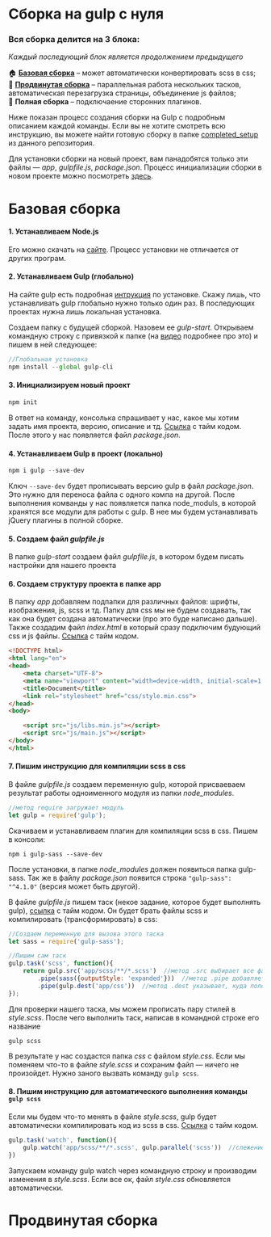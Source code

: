 # Сборка на gulp с нуля



### Вся сборка делится на 3 блока:
*Каждый последующий блок является продолжением предыдущего*   

:house: **[Базовая сборка](#базовая-сборка)** – может автоматически конвертировать scss в css;    
:post_office: **[Продвинутая сборка](#продвинутая-сборка)** – параллельная работа нескольких тасков, автоматическая перезагрузка страницы, объединение js файлов;    
:european_castle: **Полная сборка** – подключаение сторонних плагинов.    

Ниже показан процесс создания сборки на Gulp с подробным описанием каждой команды. Если вы не хотите смотреть всю инструкцию, вы можете найти готовую сборку в папке [completed_setup]() из данного репозитория.

Для установки сборки на новый проект, вам панадобятся только эти файлы — *app*, *gulpfile.js*, *package.json*. Процесс инициализации сборки в новом проекте можно посмотреть [здесь]().




# Базовая сборка

#### 1. Устанавливаем Node.js 
Его можно скачать на [сайте](https://nodejs.org/en/). Процесс установки не отличается от других програм.

#### 2. Устанавливаем Gulp (глобально)
На сайте gulp есть подробная [интрукция](https://gulpjs.com/docs/en/getting-started/quick-start) по установке. Скажу лишь, что устанавливать gulp глобально нужно только один раз. В последующих проектах нужна лишь локальная установка. 

Создаем папку с будущей сборкой. Назовем ее *gulp-start*. Открываем командную строку с привязкой к папке (на [видео](https://youtu.be/izqR0UY11rk?t=317) подробнее про это) и пишем в ней следующее:
```js
//Глобальная установка
npm install --global gulp-cli
```

#### 3. Инициализируем новый проект
```js
npm init
```
В ответ на команду, консолька спрашивает у нас, какое мы хотим задать имя проекта, версию, описание и тд. [Ссылка](https://youtu.be/izqR0UY11rk?t=632) с тайм кодом. После этого у нас появляется файл *package.json*.

#### 4. Устанавливаем Gulp в проект (локально)
```js
npm i gulp --save-dev
```
Ключ `--save-dev` будет прописывать версию gulp в файл *package.json*. Это нужно для переноса файла с одного компа на другой.
После выполнения комванды у нас появляется папка node_moduls, в которой хранятся все модули для работы с gulp. В нее мы будем устанавливать jQuery плагины в полной сборке.

#### 5. Создаем файл *gulpfile.js*
В папке *gulp-start* создаем файл *gulpfile.js*, в котором будем писать настройки для нашего проекта

#### 6. Создаем структуру проекта в папке app
В папку *app* добавляем подпапки для различных файлов: шрифты, изображения, js, scss и тд. Папку для css мы не будем создавать, так как она будет создана автоматически (про это буде написано дальше). Также создадим файл *index.html* в который сразу подключим будующий css и js файлы. [Ссылка](https://youtu.be/izqR0UY11rk?t=1302) с тайм кодом. 
```html
<!DOCTYPE html>
<html lang="en">
<head>
    <meta charset="UTF-8">
    <meta name="viewport" content="width=device-width, initial-scale=1.0">
    <title>Document</title>
    <link rel="stylesheet" href="css/style.min.css">
</head>
<body>

    <script src="js/libs.min.js"></script>
    <script src="js/main.js"></script>
</body>
</html>
```

#### 7. Пишим инструкцию для компиляции scss в css
В файле *gulpfile.js* создаем переменную gulp, которой присваеваем результат работы одноименного модуля из папки *node_modules*.
```js
//метод require загружает модуль 
let gulp = require('gulp');
```
Скачиваем и устанавливаем плагин для компиляции scss в css. Пишем в консоли:
```
npm i gulp-sass --save-dev
```
После установки, в папке *node_modules* должен появиться папка gulp-sass. Так же в файлу *package.json* появится строка `"gulp-sass": "^4.1.0"` (версия может быть другой).    

В файле *gulpfile.js* пишем таск (некое задание, которое будет выполнять gulp), [ссылка](https://youtu.be/izqR0UY11rk?t=1831) с тайм кодом. Он будет брать файлы scss и компилировать (трансформировать) в css:
```js
//Создаем переменную для вызова этого таска
let sass = require('gulp-sass');

//Пишим сам таск
gulp.task('scss', function(){
    return gulp.src('app/scss/**/*.scss')  //метод .src выбирает все файлы, указаные в скобках
        .pipe(sass({outputStyle: 'expanded'}))  //метод .pipe добавляет файлы в поток для чтения, для последующей записи
        .pipe(gulp.dest('app/css'))  //метод .dest указывает, куда положить файлы
});
```
Для проверки нашего таска, мы можем прописать пару стилей в *style.scss*. После чего выполнить таск, написав в командной строке его название
```
gulp scss
```
В результате у нас создастся папка *css* с файлом *style.css*. Если мы поменяем что-то в файле *style.scss* и сохраним файл — ничего не произойдет. Нужно заного вызвать команду `gulp scss`.

#### 8. Пишим инструкцию для автоматического выполнения команды `gulp scss`
Если мы будем что-то менять в файле *style.scss*, gulp будет автоматически компилировать код из scss в css. [Ссылка](https://youtu.be/izqR0UY11rk?t=2574) с тайм кодом.
```js
gulp.task('watch', function(){
    gulp.watch('app/scss/**/*.scss', gulp.parallel('scss'))  //слежение за файлами, при выполнении таска. Если в них будут изменения, запускаем таск scss
})
```
Запускаем команду gulp watch через командную строку и производим изменения в *style.scss*. Если все ок, файл *style.css* обновляется автоматически.




# Продвинутая сборка
